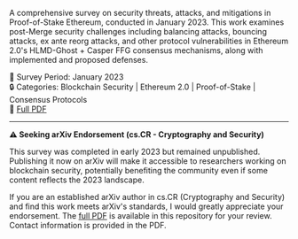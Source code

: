 A comprehensive survey on security threats, attacks, and mitigations in Proof-of-Stake Ethereum, conducted in January 2023. This work examines post-Merge security challenges including balancing attacks, bouncing attacks, ex ante reorg attacks, and other protocol vulnerabilities in Ethereum 2.0's HLMD-Ghost + Casper FFG consensus mechanisms, along with implemented and proposed defenses.

📅 Survey Period: January 2023  
🔒 Categories: Blockchain Security | Ethereum 2.0 | Proof-of-Stake | Consensus Protocols  
📄 [Full PDF](./A-survey-on-security-of-Proof-of-Stake-PoS-Ethereum.pdf)

---

**⚠️ Seeking arXiv Endorsement (cs.CR - Cryptography and Security)**

This survey was completed in early 2023 but remained unpublished. Publishing it now on arXiv will make it accessible to researchers working on blockchain security, potentially benefiting the community even if some content reflects the 2023 landscape.

If you are an established arXiv author in cs.CR (Cryptography and Security) and find this work meets arXiv's standards, I would greatly appreciate your endorsement. The [full PDF](./A-survey-on-security-of-Proof-of-Stake-PoS-Ethereum.pdf) is available in this repository for your review. Contact information is provided in the PDF.
